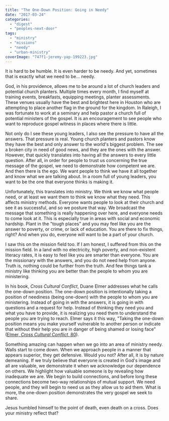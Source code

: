 ```yaml
---
title: "The One-Down Position: Going in Needy"
date: "2017-03-24"
categories: 
  - "digest"
  - "peoples-next-door"
tags: 
  - "ministry"
  - "missions"
  - "needy"
  - "urban-ministry"
coverImage: "747f1-jeremy-yap-199223.jpg"
---
```


It is hard to be humble. It is even harder to be needy. And yet, sometimes that is exactly what we need to be... needy.

God, in his providence, allows me to be around a lot of church leaders and potential church planters. Multiple times every month, I find myself at training events, breakfasts, equipping meetings, planter assessments. These venues usually have the best and brightest here in Houston who are attempting to place another flag in the ground for the kingdom. In Raleigh, I was fortunate to work at a seminary and help pastor a church full of potential ministers of the gospel. It is an encouragement to see people who want to reproduce gospel witness in places where there is little.

Not only do I see these young leaders, I also see the pressure to have all the answers. That pressure is real. Young church planters and pastors know they have the best and only answer to the world's biggest problem. The see a broken city in need of good news, and they are the ones with the answer. However, that quickly translates into having all the answers to every little question. After all, in order for people to trust us concerning the true message of the gospel, we need to demonstrate how competent we are. And then there is the ego. We want people to think we have it all together and know what we are talking about. In a room full of young leaders, you want to be the one that everyone thinks is making it.

Unfortunately, this translates into ministry. We think we know what people need, or at least we want them to think we know what they need. This affects ministry methods. Everyone wants people to look at their church and see it as successful, and so we posture that way. We broadcast the message that something is really happening over here, and everyone needs to come look at it. This is especially true in areas with social and economic hardship. Plant in the "tough places" and you may feel like you are the answer to poverty, or crime, or lack of education. You are there to fix things, right? And when you do, everyone will want to be a part of your church.

I saw this on the mission field too. If I am honest, I suffered from this on the mission field. In a land with no electricity, high poverty, and non-existent literacy rates, it is easy to feel like you are smarter than everyone. You are the missionary with the answers, and you do not need help from anyone. Truth is, nothing could be further from the truth. And few things tank a ministry like thinking you are better than the people to whom you are ministering.

In his book, _Cross Cultural Conflict_, Duane Elmer addresses what he calls the one-down position. The one-down position is intentionally taking a position of neediness (being one-down) with the people to whom you are ministering. Instead of going in with the answers, it is going in with questions and a request for help. Instead of thinking they need you and what you have to provide, it is realizing you need them to understand the people you are trying to reach. Elmer says it this way, "Taking the one-down position means you make yourself vulnerable to another person or indicate that without their help you are in danger of being shamed or losing face" ([Elmer, _Cross Cultural Conflict_, 80](https://www.amazon.com/Cross-Cultural-Conflict-Building-Relationships-Effective/dp/0830816577)).

Something amazing can happen when we go into an area of ministry needy. Walls start to come down. When we approach people in a manner that appears superior, they get defensive. Would you not? After all, it is by nature demeaning. If we truly believe that everyone is created in God's image and all are valuable, we demonstrate it when we acknowledge our dependence on others. We highlight how valuable someone is by revealing how inadequate we are. We begin to build connections, and before long these connections become two-way relationships of mutual support. We need people, and they will begin to need us as they allow us to aid them. What is more, the one-down position demonstrates the very gospel we seek to share.

Jesus humbled himself to the point of death, even death on a cross. Does your ministry reflect that?
